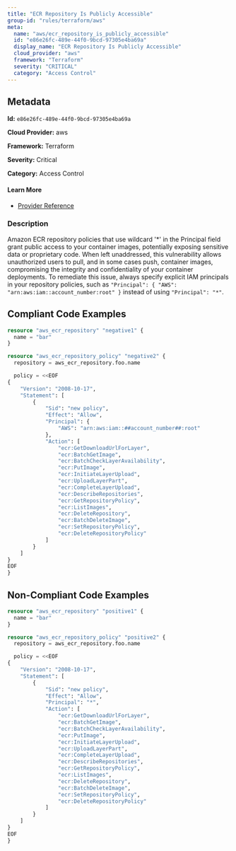 ```yaml
---
title: "ECR Repository Is Publicly Accessible"
group-id: "rules/terraform/aws"
meta:
  name: "aws/ecr_repository_is_publicly_accessible"
  id: "e86e26fc-489e-44f0-9bcd-97305e4ba69a"
  display_name: "ECR Repository Is Publicly Accessible"
  cloud_provider: "aws"
  framework: "Terraform"
  severity: "CRITICAL"
  category: "Access Control"
---
```

## Metadata

**Id:** `e86e26fc-489e-44f0-9bcd-97305e4ba69a`

**Cloud Provider:** aws

**Framework:** Terraform

**Severity:** Critical

**Category:** Access Control

#### Learn More

 - [Provider Reference](https://registry.terraform.io/providers/hashicorp/aws/latest/docs/resources/ecr_repository_policy)

### Description

 Amazon ECR repository policies that use wildcard '*' in the Principal field grant public access to your container images, potentially exposing sensitive data or proprietary code. When left unaddressed, this vulnerability allows unauthorized users to pull, and in some cases push, container images, compromising the integrity and confidentiality of your container deployments. To remediate this issue, always specify explicit IAM principals in your repository policies, such as `"Principal": { "AWS": "arn:aws:iam::account_number:root" }` instead of using `"Principal": "*"`.


## Compliant Code Examples
```terraform
resource "aws_ecr_repository" "negative1" {
  name = "bar"
}

resource "aws_ecr_repository_policy" "negative2" {
  repository = aws_ecr_repository.foo.name

  policy = <<EOF
{
    "Version": "2008-10-17",
    "Statement": [
        {
            "Sid": "new policy",
            "Effect": "Allow",
            "Principal": {
                "AWS": "arn:aws:iam::##account_number##:root"
            },
            "Action": [
                "ecr:GetDownloadUrlForLayer",
                "ecr:BatchGetImage",
                "ecr:BatchCheckLayerAvailability",
                "ecr:PutImage",
                "ecr:InitiateLayerUpload",
                "ecr:UploadLayerPart",
                "ecr:CompleteLayerUpload",
                "ecr:DescribeRepositories",
                "ecr:GetRepositoryPolicy",
                "ecr:ListImages",
                "ecr:DeleteRepository",
                "ecr:BatchDeleteImage",
                "ecr:SetRepositoryPolicy",
                "ecr:DeleteRepositoryPolicy"
            ]
        }
    ]
}
EOF
}

```
## Non-Compliant Code Examples
```terraform
resource "aws_ecr_repository" "positive1" {
  name = "bar"
}

resource "aws_ecr_repository_policy" "positive2" {
  repository = aws_ecr_repository.foo.name

  policy = <<EOF
{
    "Version": "2008-10-17",
    "Statement": [
        {
            "Sid": "new policy",
            "Effect": "Allow",
            "Principal": "*",
            "Action": [
                "ecr:GetDownloadUrlForLayer",
                "ecr:BatchGetImage",
                "ecr:BatchCheckLayerAvailability",
                "ecr:PutImage",
                "ecr:InitiateLayerUpload",
                "ecr:UploadLayerPart",
                "ecr:CompleteLayerUpload",
                "ecr:DescribeRepositories",
                "ecr:GetRepositoryPolicy",
                "ecr:ListImages",
                "ecr:DeleteRepository",
                "ecr:BatchDeleteImage",
                "ecr:SetRepositoryPolicy",
                "ecr:DeleteRepositoryPolicy"
            ]
        }
    ]
}
EOF
}

```